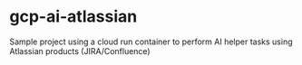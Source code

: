 # gcp-ai-atlassian
Sample project using a cloud run container to perform AI helper tasks using Atlassian products (JIRA/Confluence)
